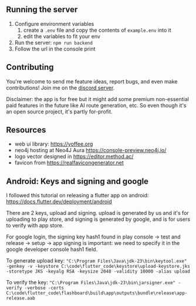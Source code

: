 
## Running the server
1. Configure environment variables
   1. create a `.env` file and copy the contents of `example.env` into it
   2. edit the variables to fit your env 
2. Run the server: `npm run backend`
3. Follow the url in the console print

## Contributing
You're welcome to send me feature ideas, report bugs, and even make contributions! Join me on the [discord server](https://discord.gg/x5gbeD6hcA).

Disclaimer: the app is for free but it might add some premium non-essential paid features in the future like AI route generation, etc. So even though it's an open source project, it's partly for-profit.

## Resources
- web ui library: https://yoffee.org
- neo4j hosting at Neo4J Aura https://console-preview.neo4j.io/
- logo vector designed in https://editor.method.ac/
- favicon from https://realfavicongenerator.net

## Android: Keys and signing and google
I followed this tutorial on releasing a flutter app on android: https://docs.flutter.dev/deployment/android

There are 2 keys, upload and signing. upload is generated by us and it's for uploading to play store, and signing is generated by google, and is for users to verify with app store.

For google login, the signing key hash1 found in play console -> test and release -> setup -> app signing is important: we need to specify it in the google developer console hash1 field.

To generate upload key:
`"C:\Program Files\Java\jdk-23\bin\keytool.exe" -genkey -v -keystore C:\code\flutter_code\keystore\upload-keystore.jks -storetype JKS -keyalg RSA -keysize 2048 -validity 10000 -alias upload`

To verify the key:
`"C:\Program Files\Java\jdk-23\bin\jarsigner.exe" -verify -verbose -certs C:\code\flutter_code\flashboard\build\app\outputs\bundle\release\app-release.aab`
